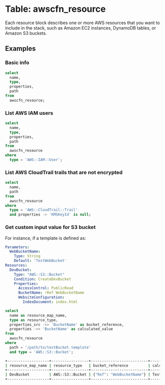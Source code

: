 # Table: awscfn_resource

Each resource block describes one or more AWS resources that you want to include in the stack, such as Amazon EC2 instances, DynamoDB tables, or Amazon S3 buckets.

## Examples

### Basic info

```sql
select
  name,
  type,
  properties,
  path
from
  awscfn_resource;
```

### List AWS IAM users

```sql
select
  name,
  type,
  properties,
  path
from
  awscfn_resource
where
  type = 'AWS::IAM::User';
```

### List AWS CloudTrail trails that are not encrypted

```sql
select
  name,
  path
from
  awscfn_resource
where
  type = 'AWS::CloudTrail::Trail'
  and properties -> 'KMSKeyId' is null;
```

### Get custom input value for S3 bucket

For instance, if a template is defined as:

```yaml
Parameters:
  WebBucketName:
    Type: String
    Default: 'TestWebBucket'
Resources:
  DevBucket:
    Type: "AWS::S3::Bucket"
    Condition: CreateDevBucket
    Properties:
      AccessControl: PublicRead
      BucketName: !Ref WebBucketName
      WebsiteConfiguration:
        IndexDocument: index.html
```

```sql
select
  name as resource_map_name,
  type as resource_type,
  properties_src ->> 'BucketName' as bucket_reference,
  properties ->> 'BucketName' as calculated_value
from
  awscfn_resource
where
  path = '/path/to/testBucket.template'
  and type = 'AWS::S3::Bucket';
```

```sh
+-------------------+-----------------+--------------------------+------------------+
| resource_map_name | resource_type   | bucket_reference         | calculated_value |
+-------------------+-----------------+--------------------------+------------------+
| DevBucket         | AWS::S3::Bucket | {"Ref": "WebBucketName"} | TestWebBucket    |
+-------------------+-----------------+--------------------------+------------------+
```
